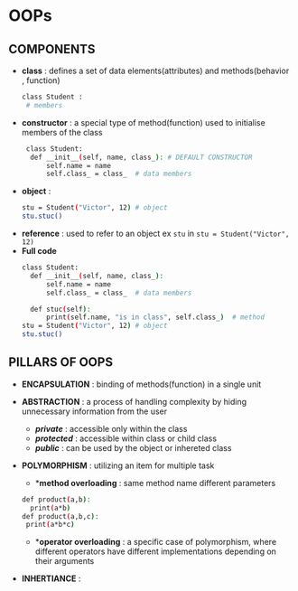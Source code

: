 
# OOPs

## COMPONENTS 
- **class** : defines a set of data elements(attributes) and methods(behavior , function)
  ``` bash
  class Student :
   # members
  ```
- **constructor** : a special type of method(function) used to initialise members of the class 
  ``` bash
   class Student:
    def __init__(self, name, class_): # DEFAULT CONSTRUCTOR 
        self.name = name
        self.class_ = class_  # data members
  ```
- **object** :
  ``` bash
  stu = Student("Victor", 12) # object 
  stu.stuc()
  ``` 
- **reference** : used to refer to an object ex `stu` in  `stu = Student("Victor", 12)`
- **Full code**
  ``` bash
  class Student:
    def __init__(self, name, class_):
        self.name = name
        self.class_ = class_  # data members

    def stuc(self):
        print(self.name, "is in class", self.class_)  # method
  stu = Student("Victor", 12) # object 
  stu.stuc()
  ```
## PILLARS OF OOPS

- **ENCAPSULATION** : binding of methods(function) in a single unit
- **ABSTRACTION** :  a process of handling complexity by hiding unnecessary information from the user
  - ***private*** : accessible only within the class
  - ***protected*** : accessible within class or child class
  - ***public*** : can be used by the object or inhereted class
- **POLYMORPHISM** : utilizing an item for multiple task
  - ***method overloading** : same method name different parameters
   ``` bash
   def product(a,b):
     print(a*b)
   def product(a,b,c):
    print(a*b*c) 
   ```
  - ***operator overloading** : a specific case of polymorphism, where different operators have different implementations depending on their arguments

- **INHERTIANCE** : 
